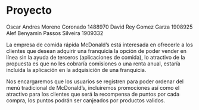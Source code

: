 # Proyecto
Oscar Andres Moreno Coronado 1488970
David Rey Gomez Garza 1908925
Alef Benyamin Passos Silveira 1909332

La empresa de comida rápida McDonald’s está interesada en ofrecerle a los clientes que desean adquirir una franquicia la opción de poder vender en línea sin la ayuda de terceros (aplicaciones de comida), lo atractivo de la propuesta es que no les cobraría comisiones o una renta anual, estaría incluida la aplicación en la adquisición de una franquicia.

Nos encargaremos que los usuarios se registren para poder ordenar del menú tradicional de McDonald’s, incluiremos promociones así como el atractivo para los clientes que será la recompensa de puntos por cada compra, los puntos podrán ser canjeados por productos validos.


